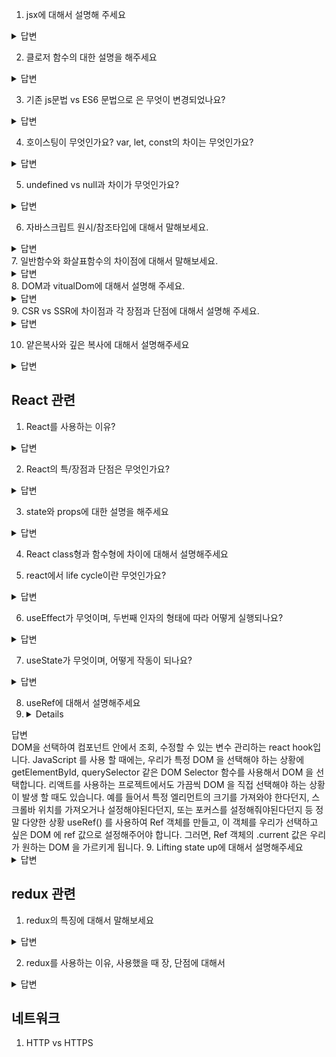 1. jsx에 대해서 설명해 주세요

<Details>
  <Summary>답변</Summary>
  JSX는 javascript와 XML 합쳐서 탄생한 기존 자바스크립트의 확장문법입니다. 자바스크립트 안에서 html문법을 사용해서
  view를 구성할 수 있게 도와주는 자바스크립트 문법입니다. 즉, html문법을 javascript코드 내부에 쓴 것을 말합니다.
  대표적으로는 React에서 사용되는 문법입니다.
</Details>

2. 클로저 함수의 대한 설명을 해주세요

<Details>
  <Summary>답변</Summary>
  외부함수에 접근할 수 있는 내부 함수 혹은 이러한 원리를 일컫는 용어를 말합니다. 즉, 함수를 반환하는 함수를 정의한 후, 반환된 함수는 
  정의된 함수의 내부함수가 됩니다. 그리고 내부함수는 정의된 함수의 내부에서 선언된 변수를 사용할 수 있습니다. 클로저 함수에서 내부함수는 자신이 생성될 때의 환경 즉 외부함수환경을 기억하여 외부함수의 지역변수에 접근 할 수 있습니다. 이말은 즉, 전역변수를 사용하여 함수를 호출하는 경우 변수가 누군가에 의해 언제든지 변경될 수 있으므로 원하는 값이 아닌 다른 값을 반환한다던지, 오류를 될 수 있는 상황을 만드는데,
  이때 해결 방안으로 클로저를 이용하면 외부함수의 지역변수를 사용하여 외부로부터 변수의 값이 변경되는 것을 방지하고 불변성을 유지하며 유용하게 쓰이게 됩니다.
  </Details>
  
3. 기존 js문법 vs ES6 문법으로 은 무엇이 변경되었나요?
<Details>
  <Summary>답변</Summary>
  첫번째로 템플릿 리터럴이 추가되었습니다. 

문자와 데이터를 섞어서 사용시 따옴표와 + 를 사용했던 기존방식에서 백틱과 달러표시로 간결하게 사용가능합니다.

두번째로 구조분해 할당입니다.

배열이나 객체의 속성 혹은 값을 해체해서 그 값을 변수에 각각 담아 사용하는것을 말합니다. 

기존에는 각각의 값을 전부 꺼내써야하는 번거로움과 코드를 더 조잡하게 보이게하는 단점이 있었습니다.

비구조화 할당은  할당하려는 변수명과 구조화된 데이터의 속성명이 같으면 기존의 배열값을 변수에 한꺼번에 할당 가능하고 스프레드 연산자 사용시 값 자체를 복사하고 분리하여 원하는 값만 선택할 수 있습니다.

세번째로 화살표 함수의 추가입니다.

화살표함수는 매개변수가 한개일때 소괄호가 생략 가능하여 간결한 함수식일 때 한줄표현도 가능하고

이때 중괄호와 리턴도 생략이 가능합니다.

익명함수로만 사용할 수 있기 때문에 함수표현식을 사용합니다.(호이스팅불가) /여기까지-용준

map 과 같은 콜백함수로 표현 가능하고

일반함수와의 가장 큰 차이점은 this 바인딩 객체결정방식에 있습니다. ⇒ 일반함수 vs 화살표함수 질문으로 이어짐.

옵셔널 체이닝(optional chaining) `?.`을 사용하면 프로퍼티가 없는 중첩 객체를 에러 없이 안전하게 접근할 수 있습니다.

-세경

첫번째는 let, const 변수입니다. 할당된 값을 변경 불가능하게 하는 변수키워드등장하였다.

두번째는 화살표함수입니다.

화살표함수는 매개변수가 한개일때 소괄호가 생략 가능하여 간결한 함수식일 때 한줄표현도 가능하고

이때 중괄호와 리턴도 생략이 가능합니다.

세번째는 템플릿 문자열의 등장입니다. 문자열을 연결하기 위해 더하기연산자를 사용할 필요 없이 백틱을 사용하여 문자열 내에서 변수를 사용할 수 있게 되었다.

네번째는 구조분해할당문법입니다. 배열이나 객체의 속성 혹은 값을 해체해서 그 값을 변수에 각각 담아 사용하는것을 말합니다. 

네번째는 기본 매개변수입니다. 기본 매개 변수를 사용하면 정의되지 않은 매개 변수가 반환되지 않고 매개 변수 할당을 잊어버렸을 때 해당 값이 사용됩니다, 즉 매개변수할당을 잊어버릴 경우를 대비해 할당된 값이 없을 경우 처음에 설정해 놓은 값으로 사용하여 오류를 미리 처리할 수 있게 되었습니다.

다섯번째는 Promises입니다. 비동기 코드를 쓰는 방법으로 등장하게 되었습니다.

여섯번째는 import and export입니다. 모듈을 가져올 때는 Import사용하며 내보낼 때는 export를 사용하는 문법입니다.
</Details>

4. 호이스팅이 무엇인가요? var, let, const의 차이는 무엇인가요?

<Details>
  <Summary>답변</Summary>
  
</Details>

5. undefined vs null과 차이가 무엇인가요?
<Details>
  <Summary>답변</Summary>
  먼저 변수 선언방식에 대해서 간단하게 말씀드리자면, 변수를 선언할 때 메모리에 변수공간을 생성하게 됩니다. 그 공간에 어떤 데이터가 할당되기 전까지 자바스크립트 엔진에 의해 undefined라는 값을 기본으로 갖고 있습니다. 즉 undefined는 변수를 선언하고 값을 할당하지 않은 상태를 말하는데, null은 변수를 선언하고 빈 값을 할당한 상태를 말합니다. 의도적으로 변수 공간이 비어있음을 명시할때 null을 사용해 줍니다. 따라서 typeof를 통해 자료형을 확인해보면 null은 object로 undefined는 undefined가 출력되는 것으로 확인할 수 있습니다.
</Details>

6. 자바스크립트 원시/참조타입에 대해서 말해보세요.
<Details>
  <Summary>답변</Summary>
  자바스크립트에는 원시타입과 참조타입이 있습니다. 원시타입은 하나의 정보, 하나의 데이터를 담고있는 자료형을 말합니다. 값 자체에 대한 변경은 불가능하지만, 변수에 다른 데이터를 할당할 수 있는 특징이 있습니다. 원시타입에는 boolean, number, string, undefined등등 같은 타입이 있습니다. 
  참조타입은 하나의 데이터가 아닌 여러 데이터가 담고있는 자료형을 말합니다. 값을 주소에 저장하고 출력시 메모리 주소와 일치하는 값을 출력합니다. 참조타입에는 배열, 객체, 함수등이 있습니다.
</Details>
7. 일반함수와 화살표함수의 차이점에 대해서 말해보세요.
<Details>
  <Summary>답변</Summary>
  가장 큰 차이점은 this 바인딩이 있습니다. 
</Details>
8. DOM과 vitualDom에 대해서 설명해 주세요.
<Details>
  <Summary>답변</Summary>
  DOM 웹페이지를 구성하는 요소를 구조화해서 나타낸 객체입니다 .
즉 HTML문서를 객체기반표현방식으로 표현한 것을 말합니다. 
DOM이 브라우저에 렌더링되는 과정은 HTML을 파싱하여 DOM 객체를 생성하고, CSS를 파싱하여 스타일 규칙을 만듭니다. 이 두개를 합쳐서 실제로 웹 브라우저에 보여져야할 요소를 표현한 "렌더 트리" 라는 것을 만듭니다. 이 렌더 트리를 기준으로 레이아웃을 배치하고 색을 칠하는 등의 작업을 통해 DOM이 브라우저에 렌더링됩니다. 이 과정이 DOM의 조작에 의해 반복적으로 실행됩니다. 그 만큼 브라우저가 렌더링을 자주하게 됩니다. 이렇게 여러번 렌더링이 되면서 비효율적인 작업을 하게됩니다. 이를 해결하기 위해 virtualDOM을 사용하게 되었습니다. 
vitualDOM은 **DOM을 추상화한 가상의 객체를 메모리에 만들어 놓은 것** 이며 변경사항을 DOM에 직접 수정하는게 아니라 중간 단계로 vitual DOM을 수정하고 virtual DOM을 통해서 DOM을 수정하는 이런 일렬에 과정이 나타며 vituralDOM은 DOM에 대해 비교하여 변경사항에 대해서만 DOM에 반영하는 것을 말합니다. 변경사항이 있는 부분만 변경 됩니다.
이로 인해 더 반응성이 빠른 웹을 구현할 수 있습니다.
  
  
 vitual Dom은 dom차원에서의 더블 버퍼링이랑 다름 없는데 변화가 일어나면 dom tree에 적용시킨 후 dom tree가 렌더링전에 모든 변화를 하나 모아놓고 한번에 렌더링하는 개념이다. 즉 메모리를 생성해 dom의 변화를 객체에 저장해놓은 후 dom에 대해 비교하여 변경사항을 반영해서 한번 렌더링하는 것을 말한다. 더 반응성이 빠른 웹을 구현할 수 있다.
</Details>
9. CSR vs SSR에 차이점과 각 장점과 단점에 대해서 설명해 주세요.
<Details>
  <Summary>답변</Summary>
  SSR 은 mpa가 체택한 렌더링 방식으로 서버사이드 렌더링의 약자입니다. 서버로부터 완전히 만들어진 html파일을 받아와 페이지 전체를 렌더링하는 방식입니다.  즉 웹서버에서 html, css, javascript파일을 미리 한번 실행시킨 후 브라우저에게 건네주는 방식 그렇게 되면 api통신을 웹서버에서 미리 진행해서 데이터를 적용해 최종적으로 결과가 적용된 파일을 받게 되어 브라우저는 더빠르게 화면을 볼 수 있다는 첫 로딩이 빠르다는 장점이 있습니다. 하지만 단점으로는  사용자 경험이 안좋은데요. time to view, time to interact 에 시간 간격의 차이가 있어 초기에 사용자가 버튼 클릭하더라도 반응하지 않을 수 있습니다. 또 그리고 서버로부터 모든 페이지를 받아오기 때문에 필요없는 부분까지 렌더링하게되어 웹서버가 그만큼 일을 더 하게 된다.

CSR은 spa가 체택한 렌더링 방식으로 클라이언트 사이드 렌더링의 약자입니다. 브라우저 측에서 html, css, javascript파일을 처음부터 실행시키는 방식으로 전부 브라우저에서 렌더링하게 된다. 즉, 웹서버에서 javascript파일을 실행 후 api로부터 받아온 데이터를 뿌려준 후 유저에게 데이터를 보여주는 것을 말합니다. 사용자의 요청에 따라 필요한 부분만 응답받아 렌더링 하는 방식으로 csr은 필요한 부분만 받아오기 때문에 서버부하를 줄일 수 있고, 하지만, ssr보다 초기로딩이 느리다는 단점이 있습니다.
</Details>

10. 얕은복사와 깊은 복사에 대해서 설명해주세요
<Details>
  <Summary>답변</Summary>
  
</Details>

## React 관련
1. React를 사용하는 이유?
<Details>
  <Summary>답변</Summary>
  리액트는 single page application에서 사용자 인터페이스를 구성하는데 사용되는 오픈 소스 프론트엔드 자바스크립트 라이브러리입니다.
  singlepage application이란 처음 html페이지를 하나 불러온 다음, 이후 페이지들을 자바스크립트로 로드하는 특징이 있는 것을 말합니다. singlepage application을 사용하는 이유는 기존에는 화면 접환이 일어날때 마다 html을 계속 서버에 요청하기 때문에 사용자의 상태를 유지하기 힘들었습니다. 하지만 singlepage application에서는 사용자의 상태를 유지하기 쉽습니다. 바뀌지 않은 부분까지 새로 불러오기 때문에 불필요한 로딩이 있어 비효율적이었던 방식에서 바뀐부분만 새로 불러오는 효율적인 방식으로 프로그램을 만들 수 있기에 react를 사용하는 이유입니다.
</Details>

2. React의 특/장점과 단점은 무엇인가요?
<Details>
  <Summary>답변</Summary>
  특징으로는 선언형 프로그래밍과 컴포넌트 기반 개발을 볼 수 있습니다. 한 페이지를 보여쥐 위해 html, css, js파일 나눠어서 적어야하 했지만 react에서는 하나의 파일에 명시적으로 작성할 수 있게 JSX문법을 활용한 선언형 프로그램밍을 할 수 있다는 특징이 있습니다.
  또한 기능별로 구현한 여러 종류의 코드를 묶어둔 컴포넌트를 기반으로 개발하는 특징이 있습니다. 컴포넌트 기반으로 코드를 짰을 때 기능별로 컴포넌트를 분리하고 분리하므로써 서로 독립적이며 재사용이 용이하게 만들 수 있습니다. 또한 어떤 기능이 작동하지 않을 때 해당기능을 하는 컴포넌트로 가서 에러를 찾을 수 있어서 유지 보수가 편합니다.
  
 단점으로는 리액트는 보여지는 부분에만 관여하기 때문에 데이터모델링, routing, ajax등등 기능을 제공하지 않습니다. view외의 기능들은 직접구현하거나 라이브러리를 사용하여 구현해야하기 때문에 javascript을 잘알고 사용해야하는 부분이 있습니다.
</Details>

3. state와 props에 대한 설명을 해주세요
<Details>
  <Summary>답변</Summary>
  먼저 props는 상위 컴포넌트가 하위 컴포넌트에게 내려주는 데이터를 말합니다. props는 객체이며, 읽기전용입니다. 하위컴포넌트는 props를 변경할 수 없고 사용만 할 수 있으며, 이점이 변경되지 말아야 할 데이터를 효율적으로 관리할 수 있게 해줍니다.
  
  state는 컴포넌트가 독립적으로 갖은 상태를 말합니다. 컴포넌트 안에서만 제어되고 보관, 관리되는데, state는 class component만 가질 수 있습니다. 또한 state를 직접 변경할 수 없고, react component의 내장메소드인 setState()를 사용해 변경해야만 합니다.
  
</Details>

4. React class형과 함수형에 차이에 대해서 설명해주세요


5. react에서 life cycle이란 무엇인가요?
<Details>
  <Summary>답변</Summary>
  Life Cycle은 "컴포넌트가 생성, 업데이트, 삭제 될 때 일어나는 일련의 과정"들이고, 각 단계의 전, 후로 미리 지정되어 있는 특정 생명주기 메소드들이 실행됩니다.
  클래스 기반 컴포넌트는 그들이 mount(DOM에 렌더링)되었을 때, unmount될 때 등과 같이 그들의 생명주기 중 특정한 시점에 호출되는 특별한 메소드를 선언할 수 있습니다. 이는 예를 들면 컴포넌트가 필요로 하는 것을 셋팅 및 해제하거나, 타이머를 설정하거나 브라우저 이벤트에 바인딩하는 데 유용합니다.

아래의 생명주기 메소드들은 컴포넌트를 불러오기 위해 사용할 수 있습니다.

- componentWillMount: 컴포넌트가 생성된 후 DOM에 렌더링되기 전에 호출됩니다.
- componentDidMount: 처음으로 렌더링이 끝나고 컴포넌트의 DOM 엘리먼트가 사용 가능할 때 호출됩니다.
- componentWillReceiveProps: props가 업데이트 될 때 호출됩니다.
- shouldComponentUpdate: 새로운 props를 받았을 때 호출되며, 성능 최적화를 위해 리랜더링을 막을 수 있습니다.
- componentWillUpdate: 새로운 props를 받았고 shouldComponentUpdate가 true를 리턴할 때 호출됩니다.
- componentDidUpdate: 컴포넌트가 업데이트된 후에 호출됩니다.
- componentWillUnmount: 컴포넌트가 DOM에서 제거되기 전에 호출되어 이벤트리스너 등을 정리할 수 있게 해줍니다.
</Details>

6. useEffect가 무엇이며, 두번째 인자의 형태에 따라 어떻게 실행되나요?
<Details>
  <Summary>답변</Summary>
  
</Details>

7. useState가 무엇이며, 어떻게 작동이 되나요?
<Details>
  <Summary>답변</Summary>
  동적으로 바뀌는 값을 관리 할때 사용하는데, 상태 유지값과 그 값을 갱신하는 함수를 반환하는 react hook입니다.
  최초로 렌더링을 하는 동안, 반환된 state는 첫번째인자는 initialState의 값과 같으며, 상태를 변경 시에는 두번째인자에 있는 함수를 이용하여 상태를변경시킵니다.
</Details>

8. useRef에 대해서 설명해주세요
9. <Details>
  <Summary>답변</Summary>
DOM을 선택하여 컴포넌트 안에서 조회, 수정할 수 있는 변수 관리하는 react hook입니다. 
JavaScript 를 사용 할 때에는, 우리가 특정 DOM 을 선택해야 하는 상황에 getElementById, querySelector 같은 DOM Selector 함수를 사용해서 DOM 을 선택합니다.
리액트를 사용하는 프로젝트에서도 가끔씩 DOM 을 직접 선택해야 하는 상황이 발생 할 때도 있습니다. 예를 들어서 특정 엘리먼트의 크기를 가져와야 한다던지, 스크롤바 위치를 가져오거나 설정해야된다던지, 또는 포커스를 설정해줘야된다던지 등 정말 다양한 상황
useRef() 를 사용하여 Ref 객체를 만들고, 이 객체를 우리가 선택하고 싶은 DOM 에 ref 값으로 설정해주어야 합니다. 그러면, Ref 객체의 .current 값은 우리가 원하는 DOM 을 가르키게 됩니다.
  </Details>
9. Lifting state up에 대해서 설명해주세요
<Details>
  <Summary>답변</Summary>
  react는 단방향 데이터 플로우를 가지고 있으며 이말은 즉, 부모만 자식에게 데이터를 줄 수 있다는 말입니다. 하지만 자식이 부모의 상태를 변경해야 할 경우를 우리는 Lifting state up이라는 것을 이용합니다. 상위 컴포넌트에서 state을 변경시키는 함수를 만들어 자식컴포넌트에 props로 넘깁니다. 그리고 그 자식컴포넌트에서 함수를 받아 함수를 실행하게 되면 부모의 상태가 변경됩니다. 이를 lifting state up이라고 말합니다.
</Details>

## redux 관련
1. redux의 특징에 대해서 말해보세요
<Details>
  <Summary>답변</Summary>
  첫번째 특징은 store는 오직 하나만 존재한다입니다. 애플리케이션의 모든 상태는 하나의 스토어 안에 하나의 객체 트리 구조로 저장됩니다.
  두번째 특징은 store의 state는 읽기전용이며, 오직 action객체를 통해서만 변경할 수 있습니다. action은 type과 데이터를 담고있는 객체로 이루어져있으며 상태를 변화시키는 유일한 방법은 무슨 일이 벌어지는 지를 묘사하는 액션 객체를 전달하는 방법으로 상태를 변화시킵니다.
  세번째 특징은 reducer은 순수함수라는 특징입니다. reduce는 action과 이전 state를 입력으로 받아서 새로운 state를 리턴하는 함수입니다. 순수함수로 상태를 업데이트해야하며 다른 외부요인으로 상태값이 변경되어서는 안되는 특징을 가지고 있습니다.
</Details>

2. redux를 사용하는 이유, 사용했을 때 장, 단점에 대해서
<Details>
  <Summary>답변</Summary>
  사용하는 이유는 애플리케이션의 여러 곳에서 공유되는 데이터를 상태관리하기에 용이하며, 다른페이지를 갔다가 돌아왔을때 그 상태를 유지할 필요가 있는 데이터가 있을때 redux를 사용하면 상태를 유지하며 사용가능하게 합니다. 즉, 어떠한 데이터를 애플리케이션 전역으로 사용할 때 사용하기 좋습니다. 
 리덕스의 장점은 상태를 예측가능하게 만든다이며 유지보수에 용이하다, 디버깅에 유리하다 입니다.
  복잡한 상태관리와 어떤 액션에 의해 상태가 변했는지 명시적으로 표현되어 있어 유지보수가 용이하고, 상태를 예측가능하게 만들어줍니다. 
  또한 순수함수를 사용하여 다른 외부요인에 의해서 변경되지 않아 이또한 상태를 예측가능하게 만들어 줍니다.
  단점으로는 코드량이 많아집니다. 아주 작은 기능이라도 redux로 구현되면 몇개의 파일들을 필수로 만들어야하고, 다른 액션을 취할 때마다 새로운 액션을 만들어줘야 합니다.
</Details>


## 네트워크
1. HTTP vs HTTPS
